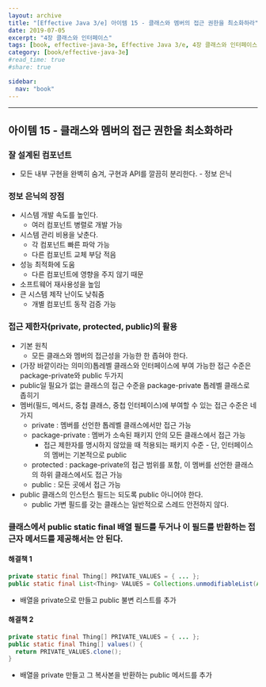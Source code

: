 ```yaml
---
layout: archive
title: "[Effective Java 3/e] 아이템 15 - 클래스와 멤버의 접근 권한을 최소화하라"
date: 2019-07-05
excerpt: "4장 클래스와 인터페이스"
tags: [book, effective-java-3e, Effective Java 3/e, 4장 클래스와 인터페이스]
category: [book/effective-java-3e]
#read_time: true
#share: true

sidebar:
  nav: "book"
---
```


* * *

## 아이템 15 - 클래스와 멤버의 접근 권한을 최소화하라

### 잘 설계된 컴포넌트

* 모든 내부 구현을 완벽히 숨겨, 구현과 API를 깔끔히 분리한다. - 정보 은닉

### 정보 은닉의 장점

* 시스템 개발 속도를 높인다.
  * 여러 컴포넌트 병렬로 개발 가능
* 시스템 관리 비용을 낮춘다.
  * 각 컴포넌트 빠른 파악 가능
  * 다른 컴포넌트 교체 부담 적음
* 성능 최적화에 도움
  * 다른 컴포넌트에 영향을 주지 않기 때문
* 소프트웨어 재사용성을 높임
* 큰 시스템 제작 난이도 낮춰줌
  * 개별 컴포넌트 동작 검증 가능

### 접근 제한자(private, protected, public)의 활용

* 기본 원칙
  * 모든 클래스와 멤버의 접근성을 가능한 한 좁혀야 한다.
* (가장 바깥이라는 의미의)톱레벨 클래스와 인터페이스에 부여 가능한 접근 수준은 package-private와 public 두가지
* public일 필요가 없는 클래스의 접근 수준을 package-private 톱레벨 클래스로 좁히기
* 멤버(필드, 메서드, 중첩 클래스, 중첩 인터페이스)에 부여할 수 있는 접근 수준은 네가지
  * private : 멤버를 선언한 톱레벨 클래스에서만 접근 가능
  * package-private : 멤버가 소속된 패키지 안의 모든 클래스에서 접근 가능
    * 접근 제한자를 명시하지 않았을 때 적용되는 패키지 수준 - 단, 인터페이스의 멤버는 기본적으로 public
  * protected : package-private의 접근 범위를 포함, 이 멤버를 선언한 클래스의 하위 클래스에서도 접근 가능
  * public : 모든 곳에서 접근 가능
* public 클래스의 인스턴스 필드는 되도록 public 아니어야 한다.
  * public 가변 필드를 갖는 클래스는 일반적으로 스레드 안전하지 않다.

### 클래스에서 public static final 배열 필드를 두거나 이 필드를 반환하는 접근자 메서드를 제공해서는 안 된다.

#### 해결책 1

```java
private static final Thing[] PRIVATE_VALUES = { ... };
public static final List<Thing> VALUES = Collections.unmodifiableList(Arrays.asList(PRIVATE_VALUES));
```

* 배열을 private으로 만들고 public 불변 리스트를 추가

#### 해결책 2

```java
private static final Thing[] PRIVATE_VALUES = { ... };
public static final Thing[] values() {
  return PRIVATE_VALUES.clone();
}
```

* 배열을 private 만들고 그 복사본을 반환하는 public 메서드를 추가
